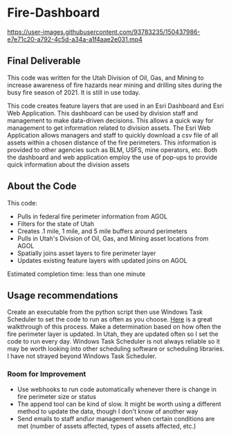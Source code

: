 # Fire-Dashboard

https://user-images.githubusercontent.com/93783235/150437986-e7e71c20-a792-4c5d-a34a-a1f4aae2e031.mp4

## Final Deliverable

This code was written for the Utah Division of Oil, Gas, and Mining to increase awareness of fire hazards near mining and drilling sites during the busy fire season of 2021. It is still in use today. 

This code creates feature layers that are used in an Esri Dashboard and Esri Web Application. This dashboard can be used by division staff and management to make data-driven decisions. This allows a quick way for management to get information related to division assets. The Esri Web Application allows managers and staff to quickly download a csv file of all assets within a chosen distance of the fire perimeters. This information is provided to other agencies such as BLM, USFS, mine operators, etc. Both the dashboard and web application employ the use of pop-ups to provide quick information about the division assets

## About the Code

This code:
* Pulls in federal fire perimeter information from AGOL
* Filters for the state of Utah
* Creates .1 mile, 1 mile, and 5 mile buffers around perimeters
* Pulls in Utah's Division of Oil, Gas, and Mining asset locations from AGOL
* Spatially joins asset layers to fire perimeter layer
* Updates existing feature layers with updated joins on AGOL

Estimated completion time: less than one minute

## Usage recommendations
Create an executable from the python script then use Windows Task Scheduler to set the code to run as often as you choose. [Here](https://datatofish.com/python-script-windows-scheduler/) is a great walkthrough of this process. Make a determination based on how often the fire perimeter layer is updated. In Utah, they are updated often so I set the code to run every day. Windows Task Scheduler is not always reliable so it may be worth looking into other scheduling software or scheduling libraries. I have not strayed beyond Windows Task Scheduler. 

### Room for Improvement
* Use webhooks to run code automatically whenever there is change in fire perimeter size or status
* The append tool can be kind of slow. It might be worth using a different method to update the data, though I don't know of another way
* Send emails to staff and\or management when certain conditions are met (number of assets affected, types of assets affected, etc.)

